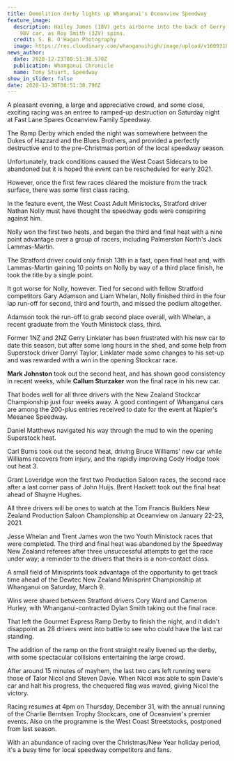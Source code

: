 ```yaml
---
title: Demolition derby lights up Whanganui's Oceanview Speedway
feature_image:
  description: Hailey James (18V) gets airborne into the back of Gerry Linklater's
    98V car, as Roy Smith (32V) spins.
  credit: S. B. O'Hagan Photography
  image: https://res.cloudinary.com/whanganuihigh/image/upload/v1609318522/News/Hailey_James_chron_23.12.20.jpg
news_author:
  date: 2020-12-23T08:51:38.578Z
  publication: Whanganui Chronicle
  name: Tony Stuart, Speedway
show_in_slider: false
date: 2020-12-30T08:51:38.796Z
---
```

A pleasant evening, a large and appreciative crowd, and some close, exciting racing was an entree to ramped-up destruction on Saturday night at Fast Lane Spares Oceanview Family Speedway.

The Ramp Derby which ended the night was somewhere between the Dukes of Hazzard and the Blues Brothers, and provided a perfectly destructive end to the pre-Christmas portion of the local speedway season.

Unfortunately, track conditions caused the West Coast Sidecars to be abandoned but it is hoped the event can be rescheduled for early 2021.

However, once the first few races cleared the moisture from the track surface, there was some first class racing.

In the feature event, the West Coast Adult Ministocks, Stratford driver Nathan Nolly must have thought the speedway gods were conspiring against him.

Nolly won the first two heats, and began the third and final heat with a nine point advantage over a group of racers, including Palmerston North's Jack Lammas-Martin.

The Stratford driver could only finish 13th in a fast, open final heat and, with Lammas-Martin gaining 10 points on Nolly by way of a third place finish, he took the title by a single point.

It got worse for Nolly, however. Tied for second with fellow Stratford competitors Gary Adamson and Liam Whelan, Nolly finished third in the four lap run-off for second, third and fourth, and missed the podium altogether.

Adamson took the run-off to grab second place overall, with Whelan, a recent graduate from the Youth Ministock class, third.

Former 1NZ and 2NZ Gerry Linklater has been frustrated with his new car to date this season, but after some long hours in the shed, and some help from Superstock driver Darryl Taylor, Linklater made some changes to his set-up and was rewarded with a win in the opening Stockcar race.

**Mark Johnston** took out the second heat, and has shown good consistency in recent weeks, while **Callum Sturzaker** won the final race in his new car.

That bodes well for all three drivers with the New Zealand Stockcar Championship just four weeks away. A good contingent of Whanganui cars are among the 200-plus entries received to date for the event at Napier's Meeanee Speedway.

Daniel Matthews navigated his way through the mud to win the opening Superstock heat.

Carl Burns took out the second heat, driving Bruce Williams' new car while Williams recovers from injury, and the rapidly improving Cody Hodge took out heat 3.

Grant Loveridge won the first two Production Saloon races, the second race after a last corner pass of John Huijs. Brent Hackett took out the final heat ahead of Shayne Hughes.

All three drivers will be ones to watch at the Tom Francis Builders New Zealand Production Saloon Championship at Oceanview on January 22-23, 2021.

Jesse Whelan and Trent James won the two Youth Ministock races that were completed. The third and final heat was abandoned by the Speedway New Zealand referees after three unsuccessful attempts to get the race under way; a reminder to the drivers that theirs is a non-contact class.

A small field of Minisprints took advantage of the opportunity to get track time ahead of the Dewtec New Zealand Minisprint Championship at Whanganui on Saturday, March 9.

Wins were shared between Stratford drivers Cory Ward and Cameron Hurley, with Whanganui-contracted Dylan Smith taking out the final race.

That left the Gourmet Express Ramp Derby to finish the night, and it didn't disappoint as 28 drivers went into battle to see who could have the last car standing.

The addition of the ramp on the front straight really livened up the derby, with some spectacular collisions entertaining the large crowd.

After around 15 minutes of mayhem, the last two cars left running were those of Talor Nicol and Steven Davie. When Nicol was able to spin Davie's car and halt his progress, the chequered flag was waved, giving Nicol the victory.

Racing resumes at 4pm on Thursday, December 31, with the annual running of the Charlie Berntsen Trophy Stockcars, one of Oceanview's premier events. Also on the programme is the West Coast Streetstocks, postponed from last season.

With an abundance of racing over the Christmas/New Year holiday period, it's a busy time for local speedway competitors and fans.



